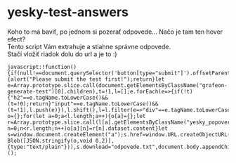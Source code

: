 # yesky-test-answers
Koho to má baviť, po jednom si pozerať odpovede... Načo je tam ten hover efect?<br>
Tento script Vám extrahuje a stiahne správne odpovede.<br>
Stačí vložiť riadok dolu do url a je to :) <br>
```
javascript:!function(){if(null!==document.querySelector('button[type="submit"]').offsetParent){alert("Please submit the test first!");return}let e=Array.prototype.slice.call(document.getElementsByClassName("grafeon-generate-test")[0].children),t=!1,l=[];e.forEach(e=>{if(!t){"h2"==e.tagName.toLowerCase()&&(t=!0);return}"input"==e.tagName.toLowerCase()&&(t=!1),l.push(e)}),l.shift(),l=l.filter(e=>"div"==e.tagName.toLowerCase());let o={};for(let a=0;a<l.length;a++){o[a]={};let r=Array.prototype.slice.call(l[a].getElementsByClassName("yesky_popover"));for(let n=0;n<r.length;n++)o[a][n]=r[n].dataset.content}let s=window.document.createElement("a");s.href=window.URL.createObjectURL(new Blob([JSON.stringify(o,void 0,2)],{type:"text/plain"})),s.download="odpovede.txt",document.body.appendChild(s),s.click(),document.body.removeChild(s)}();
```







